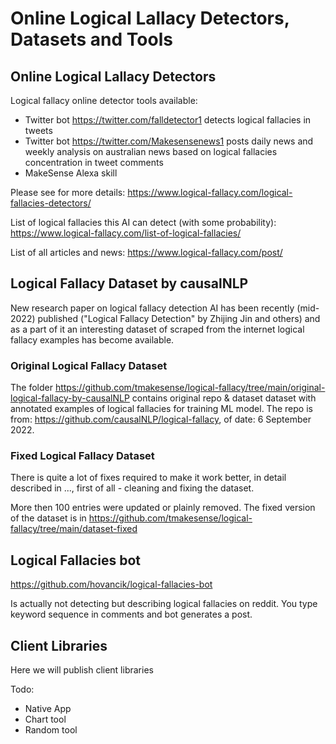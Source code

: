 # Online Logical Lallacy Detectors, Datasets and Tools

## Online Logical Lallacy Detectors

Logical fallacy online detector tools available:

- Twitter bot https://twitter.com/falldetector1 detects logical fallacies in tweets
- Twitter bot https://twitter.com/Makesensenews1 posts daily news and weekly analysis on australian news based on logical fallacies concentration in tweet comments
- MakeSense Alexa skill

Please see for more details: https://www.logical-fallacy.com/logical-fallacies-detectors/

List of logical fallacies this AI can detect (with some probability): https://www.logical-fallacy.com/list-of-logical-fallacies/

List of all articles and news: https://www.logical-fallacy.com/post/

## Logical Fallacy Dataset by causalNLP

New research paper on logical fallacy detection AI has been recently (mid-2022) published ("Logical Fallacy Detection" by Zhijing Jin and others) and as a part of it an interesting dataset of scraped from the internet logical fallacy examples has become available.

### Original Logical Fallacy Dataset

The folder https://github.com/tmakesense/logical-fallacy/tree/main/original-logical-fallacy-by-causalNLP contains original repo & dataset dataset with annotated examples of logical fallacies for training ML model.
The repo is from: https://github.com/causalNLP/logical-fallacy, of date: 6 September 2022.

### Fixed Logical Fallacy Dataset

There is quite a lot of fixes required to make it work better, in detail described in ...,
first of all - cleaning and fixing the dataset.

More then 100 entries were updated or plainly removed.
The fixed version of the dataset is in https://github.com/tmakesense/logical-fallacy/tree/main/dataset-fixed

## Logical Fallacies bot

https://github.com/hovancik/logical-fallacies-bot

Is actually not detecting but describing logical fallacies on reddit.  You type keyword sequence in comments and bot generates a post.

## Client Libraries

Here we will publish client libraries

Todo:
  * Native App
  * Chart tool
  * Random tool
